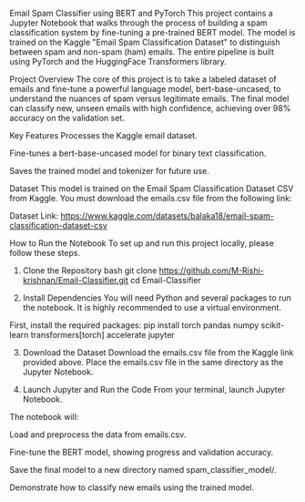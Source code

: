 Email Spam Classifier using BERT and PyTorch
This project contains a Jupyter Notebook that walks through the process of building a spam classification system by fine-tuning a pre-trained BERT model. The model is trained on the Kaggle "Email Spam Classification Dataset" to distinguish between spam and non-spam (ham) emails. The entire pipeline is built using PyTorch and the HuggingFace Transformers library.

Project Overview
The core of this project is to take a labeled dataset of emails and fine-tune a powerful language model, bert-base-uncased, to understand the nuances of spam versus legitimate emails. The final model can classify new, unseen emails with high confidence, achieving over 98% accuracy on the validation set.

Key Features
Processes the Kaggle email dataset.

Fine-tunes a bert-base-uncased model for binary text classification.

Saves the trained model and tokenizer for future use.

Dataset
This model is trained on the Email Spam Classification Dataset CSV from Kaggle. You must download the emails.csv file from the following link:

Dataset Link: https://www.kaggle.com/datasets/balaka18/email-spam-classification-dataset-csv

How to Run the Notebook
To set up and run this project locally, please follow these steps.

1. Clone the Repository
bash
git clone https://github.com/M-Rishi-krishnan/Email-Classifier.git
cd Email-Classifier

2. Install Dependencies
You will need Python and several packages to run the notebook. It is highly recommended to use a virtual environment.

First, install the required packages:
pip install torch pandas numpy scikit-learn transformers[torch] accelerate jupyter

3. Download the Dataset
Download the emails.csv file from the Kaggle link provided above. Place the emails.csv file in the same directory as the Jupyter Notebook.

4. Launch Jupyter and Run the Code
From your terminal, launch Jupyter Notebook.

The notebook will:

Load and preprocess the data from emails.csv.

Fine-tune the BERT model, showing progress and validation accuracy.

Save the final model to a new directory named spam_classifier_model/.

Demonstrate how to classify new emails using the trained model.
